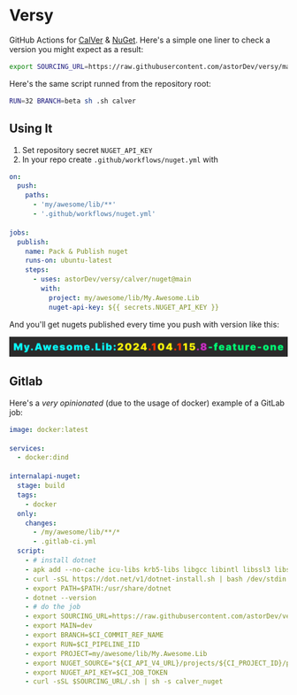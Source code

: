 # Versy

GitHub Actions for [CalVer](./calver/README.md) & [NuGet](./nuget/README.md). Here's a simple one liner to check a version you might expect as a result:

```sh
export SOURCING_URL=https://raw.githubusercontent.com/astorDev/versy/main BRANCH=beta RUN=11 && curl -sSL $SOURCING_URL/.sh | sh -s calver
```

Here's the same script runned from the repository root:

```sh
RUN=32 BRANCH=beta sh .sh calver
```

## Using It

1. Set repository secret `NUGET_API_KEY`
2. In your repo create `.github/workflows/nuget.yml` with

```yaml
on:
  push:
    paths:
      - 'my/awesome/lib/**'
      - '.github/workflows/nuget.yml'

jobs:
  publish:
    name: Pack & Publish nuget
    runs-on: ubuntu-latest
    steps:
      - uses: astorDev/versy/calver/nuget@main
        with:
          project: my/awesome/lib/My.Awesome.Lib
          nuget-api-key: ${{ secrets.NUGET_API_KEY }}
```


And you'll get nugets published every time you push with version like this:

<img src="./calver/colored-version.png" alt="drawing" width="600"/>

## Gitlab

Here's a _very opinionated_ (due to the usage of docker) example of a GitLab job:

```yaml
image: docker:latest

services:
  - docker:dind

internalapi-nuget:
  stage: build
  tags:
    - docker
  only:
    changes:
      - /my/awesome/lib/**/*
      - .gitlab-ci.yml
  script:
    - # install dotnet
    - apk add --no-cache icu-libs krb5-libs libgcc libintl libssl3 libstdc++ zlib curl bash ca-certificates
    - curl -sSL https://dot.net/v1/dotnet-install.sh | bash /dev/stdin --channel 8.0 --install-dir /usr/share/dotnet
    - export PATH=$PATH:/usr/share/dotnet
    - dotnet --version
    - # do the job
    - export SOURCING_URL=https://raw.githubusercontent.com/astorDev/versy/main
    - export MAIN=dev
    - export BRANCH=$CI_COMMIT_REF_NAME
    - export RUN=$CI_PIPELINE_IID
    - export PROJECT=my/awesome/lib/My.Awesome.Lib
    - export NUGET_SOURCE="${CI_API_V4_URL}/projects/${CI_PROJECT_ID}/packages/nuget/index.json"
    - export NUGET_API_KEY=$CI_JOB_TOKEN
    - curl -sSL $SOURCING_URL/.sh | sh -s calver_nuget
```